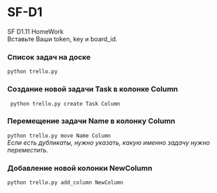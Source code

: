 # SF-D1
SF D1.11 HomeWork  
Вставьте Ваши token, key и board_id.

### Список задач на доске
```python trello.py```

### Создание новой задачи Task в колонке Column 
``` python trello.py create Task Column```

### Перемещение задачи Name в колонку Column
```python trello.py move Name Column ```  
 *Если есть дубликаты, нужно указать, какую именно задачу нужно переместить.*

### Добавление новой колонки NewColumn
```python trello.py add_column NewColumn```
